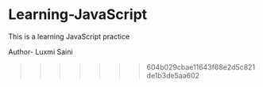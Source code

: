 # Learning-JavaScript

This is a learning JavaScript practice
<br>

Author- Luxmi Saini
>>>>>>> 604b029cbae11643f68e2d5c821de1b3de5aa602
